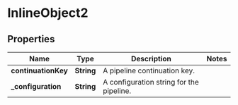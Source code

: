 

# InlineObject2

## Properties

Name | Type | Description | Notes
------------ | ------------- | ------------- | -------------
**continuationKey** | **String** | A pipeline continuation key. | 
**_configuration** | **String** | A configuration string for the pipeline. | 



